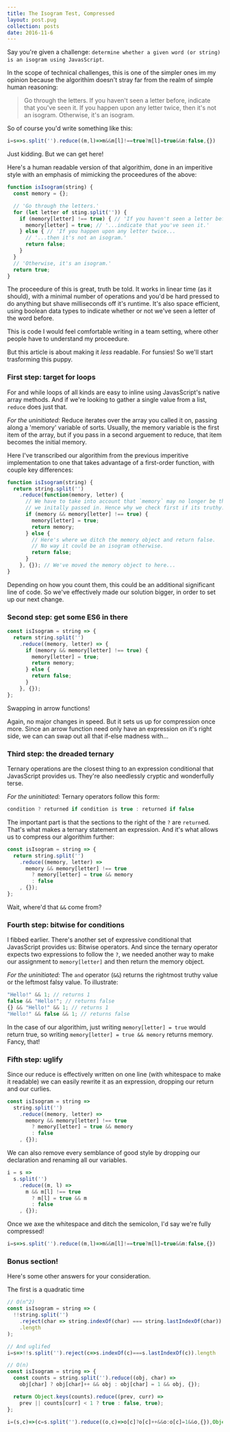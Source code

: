```yaml
---
title: The Isogram Test, Compressed
layout: post.pug
collection: posts
date: 2016-11-6
---
```


Say you're given a challenge: `determine whether a given word (or string) is an isogram using JavasScript`.

In the scope of technical challenges, this is one of the simpler ones im my opinion because the algorithim doesn't stray far from the realm of simple human reasoning:

> Go through the letters. If you haven't seen a letter before, indicate that you've seen it. If you happen upon any letter twice, then it's not an isogram. Otherwise, it's an isogram.

So of course you'd write something like this:

```javascript
i=s=>s.split('').reduce((m,l)=>m&&m[l]!==true?m[l]=true&&m:false,{})
```

Just kidding. But we can get here!

Here's a human readable version of that algorithim, done in an imperitive style with an emphasis of mimicking the proceedures of the above:

```javascript
function isIsogram(string) {
  const memory = {};

  // 'Go through the letters.'
  for (let letter of sting.split('')) {
    if (memory[letter] !== true) { // 'If you haven't seen a letter before...'
      memory[letter] = true; // '...indicate that you've seen it.'
    } else { // 'If you happen upon any letter twice...
      // '...then it's not an isogram.'
      return false;
    }
  }
  // 'Otherwise, it's an isogram.'
  return true;
}
``` 

The proceedure of this is great, truth be told. It works in linear time (as it should), with a minimal number of operations and you'd be hard pressed to do anything but shave milliseconds off it's runtime. It's also space efficient, using boolean data types to indicate whether or not we've seen a letter of the word before.

This is code I would feel comfortable writing in a team setting, where other people have to understand my proceedure.

But this article is about making it *less* readable. For funsies! So we'll start trasforming this puppy.

### First step: target for loops

For and while loops of all kinds are easy to inline using JavasScript's native array methods. And if we're looking to gather a single value from a list, `reduce` does just that.

*For the uninitiated:* Reduce iterates over the array you called it on, passing along a 'memory' variable of sorts. Usually, the memory variable is the first item of the array, but if you pass in a second arguement to reduce, that item becomes the initial memory. 

Here I've transcribed our algorithim from the previous imperitive implementation to one that takes advantage of a first-order function, with couple key differences:

```javascript
function isIsogram(string) {
  return string.split('')
    .reduce(function(memory, letter) {
      // We have to take into account that `memory` may no longer be the object 
      // we initally passed in. Hence why we check first if its truthy.
      if (memory && memory[letter] !== true) {
        memory[letter] = true;
        return memory;
      } else {
        // Here's where we ditch the memory object and return false. 
        // No way it could be an isogram otherwise.
        return false;
      }
    }, {}); // We've moved the memory object to here...
}
```

Depending on how you count them, this could be an additional significant line of code. So we've effectively made our solution bigger, in order to set up our next change.

### Second step: get some ES6 in there

```javascript
const isIsogram = string => { 
  return string.split('')
    .reduce((memory, letter) => {
      if (memory && memory[letter] !== true) {
        memory[letter] = true;
        return memory;
      } else {
        return false;
      }
    }, {});
};
```

Swapping in arrow functions!

Again, no major changes in speed. But it sets us up for compression once more. Since an arrow function need only have an expression on it's right side, we can can swap out all that if-else madness with...

### Third step: the dreaded ternary 

Ternary operations are the closest thing to an expression conditional that JavasScript provides us. They're also needlessly cryptic and wonderfully terse.

*For the uninitiated:* Ternary operators follow this form:

```javascript
condition ? returned if condition is true : returned if false
```

The important part is that the sections to the right of the `?` are `return`ed. That's what makes a ternary statement an expression. And it's what allows us to compress our algorithim further:

```javascript
const isIsogram = string => {
  return string.split('')
    .reduce((memory, letter) =>
      memory && memory[letter] !== true 
        ? memory[letter] = true && memory
        : false      
    , {});
};
```

Wait, where'd that `&&` come from?

### Fourth step: bitwise for conditions

I fibbed earlier. There's another set of expressive conditional that JavasScript provides us: Bitwise operators. And since the ternary operator expects two expressions to follow the `?`, we needed another way to make our assignment to `memory[letter]` and then return the memory object. 

*For the uninitiated:* The `and` operator (`&&`) returns the rightmost truthy value or the leftmost falsy value. To illustrate:

```javascript
"Hello!" && 1; // returns 1
false && "Hello!"; // returns false
{} && "Hello!" && 1; // returns 1
"Hello!" && false && 1; // returns false
```

In the case of our algorithim, just writing `memory[letter] = true` would return true, so writing `memory[letter] = true && memory` returns memory. Fancy, that!

### Fifth step: uglify

Since our reduce is effectively written on one line (with whitespace to make it readable) we can easily rewrite it as an expression, dropping our return and our curlies.

```javascript
const isIsogram = string => 
  string.split('')
    .reduce((memory, letter) =>
      memory && memory[letter] !== true 
        ? memory[letter] = true && memory
        : false      
    , {});
```

We can also remove every semblance of good style by dropping our declaration and renaming all our variables.

```javascript
i = s => 
  s.split('')
    .reduce((m, l) =>
      m && m[l] !== true 
        ? m[l] = true && m
        : false      
    , {});
```

Once we axe the whitespace and ditch the semicolon, I'd say we're fully compressed!

```javascript
i=s=>s.split('').reduce((m,l)=>m&&m[l]!==true?m[l]=true&&m:false,{})
```

### Bonus section!

Here's some other answers for your consideration. 

The first is a quadratic time 

```javascript
// O(n^2)
const isIsogram = string => (
  !!string.split('')
    .reject(char => string.indexOf(char) === string.lastIndexOf(char))
    .length
);

// And uglifed
i=s=>!!s.split('').reject(c=>s.indexOf(c)===s.lastIndexOf(c)).length
```
```javascript
// O(n)
const isIsogram = string => {
  const counts = string.split('').reduce((obj, char) =>
    obj[char] ? obj[char]++ && obj : obj[char] = 1 && obj, {});

  return Object.keys(counts).reduce((prev, curr) =>
    prev || counts[curr] < 1 ? true : false, true);
};

i=(s,c)=>(c=s.split('').reduce((o,c)=>o[c]?o[c]++&&o:o[c]=1&&o,{}),Object.keys(c).reduce((p,d)=>p||c[d]<1?true:false,true))

```
